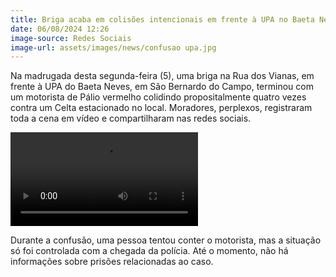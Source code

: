 ```yaml
---
title: Briga acaba em colisões intencionais em frente à UPA no Baeta Neves
date: 06/08/2024 12:26
image-source: Redes Sociais
image-url: assets/images/news/confusao upa.jpg
---
```


Na madrugada desta segunda-feira (5), uma briga na Rua dos Vianas, em frente à UPA do Baeta Neves, em São Bernardo do Campo, terminou com um motorista de Pálio vermelho colidindo propositalmente quatro vezes contra um Celta estacionado no local. Moradores, perplexos, registraram toda a cena em vídeo e compartilharam nas redes sociais.

<video controls>
  <source src="/assets/videos/news/confusao upa.mp4" type="video/mp4">
</video>

Durante a confusão, uma pessoa tentou conter o motorista, mas a situação só foi controlada com a chegada da polícia. Até o momento, não há informações sobre prisões relacionadas ao caso.